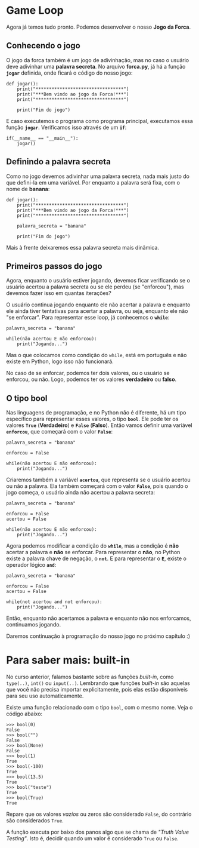 # Game Loop



Agora já temos tudo pronto. Podemos desenvolver o nosso **Jogo da Forca**.

## Conhecendo o jogo

O jogo da forca também é um jogo de adivinhação, mas no caso o usuário deve adivinhar uma **palavra secreta**. No arquivo **forca.py**, já há a função **`jogar`** definida, onde ficará o código do nosso jogo:

```
def jogar():
    print("*********************************")
    print("***Bem vindo ao jogo da Forca!***")
    print("*********************************")

    print("Fim do jogo")
```

E caso executemos o programa como programa principal, executamos essa função **`jogar`**. Verificamos isso através de um **`if`**:

```
if(__name__ == "__main__"):
    jogar()
```

## Definindo a palavra secreta

Como no jogo devemos adivinhar uma palavra secreta, nada mais justo  do que defini-la em uma variável. Por enquanto a palavra será fixa, com o nome de **banana**:

```
def jogar():
    print("*********************************")
    print("***Bem vindo ao jogo da Forca!***")
    print("*********************************")

    palavra_secreta = "banana"

    print("Fim do jogo")
```

Mais à frente deixaremos essa palavra secreta mais dinâmica.

## Primeiros passos do jogo

Agora, enquanto o usuário estiver jogando, devemos ficar verificando  se o usuário acertou a palavra secreta ou se ele perdeu (se "enforcou"), mas devemos fazer isso em quantas iterações?

O usuário continua jogando enquanto ele não acertar a palavra e  enquanto ele ainda tiver tentativas para acertar a palavra, ou seja,  enquanto ele não "se enforcar". Para representar esse loop, já  conhecemos o **`while`**:

```
palavra_secreta = "banana"

while(não acertou E não enforcou):
    print("Jogando...")
```

Mas o que colocamos como condição do `while`, está em português  e não existe em Python, logo isso não funcionará.

No caso de se enforcar, podemos ter dois valores, ou o usuário se enforcou, ou não. Logo, podemos ter os valores **verdadeiro** ou **falso**.

## O tipo bool

Nas linguagens de programação, e no Python não é diferente, há um tipo específico para representar esses valores, o tipo **`bool`**. Ele pode ter os valores **`True`** (**Verdadeiro**) e **`False`** (**Falso**). Então vamos definir uma variável **`enforcou`**, que começará com o valor **`False`**:

```
palavra_secreta = "banana"

enforcou = False

while(não acertou E não enforcou):
    print("Jogando...")
```

Criaremos também a variável **`acertou`**, que representa se o usuário acertou ou não a palavra. Ela também começará com o valor **`False`**, pois quando o jogo começa, o usuário ainda não acertou a palavra secreta:

```
palavra_secreta = "banana"

enforcou = False
acertou = False

while(não acertou E não enforcou):
    print("Jogando...")
```

Agora podemos modificar a condição do **`while`**, mas a condição é **não** acertar a palavra e **não** se enforcar. Para representar o **não**, no Python existe a palavra chave de negação, o **`not`**. E para representar o **`E`**, existe o operador lógico **`and`**:

```
palavra_secreta = "banana"

enforcou = False
acertou = False

while(not acertou and not enforcou):
    print("Jogando...")
```

Então, enquanto não acertamos a palavra e enquanto não nos enforcamos, continuamos jogando.

Daremos continuação à programação do nosso jogo no próximo capítulo :)



# Para saber mais: built-in

No curso anterior, falamos bastante sobre as funções *built-in*, como `type(..)`, `int()` ou `input(..)`. Lembrando que funções *built-in* são aquelas que você não precisa importar explicitamente, pois elas estão disponíveis para seu uso automaticamente.

Existe uma função relacionado com o tipo `bool`, com o mesmo nome. Veja o código abaixo:

```
>>> bool(0)
False
>>> bool("")
False
>>> bool(None)
False
>>> bool(1)
True
>>> bool(-100)
True
>>> bool(13.5)
True
>>> bool("teste")
True
>>> bool(True)
True
```

Repare que os valores *vazios* ou zeros são considerado `False`, do contrário são considerados `True`. 

A função executa por baixo dos panos algo que se chama de *"Truth Value Testing"*. Isto é, decidir quando um valor é considerado `True` ou `False`.